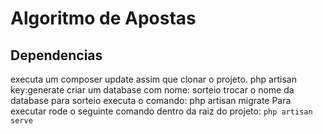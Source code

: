 # Algoritmo de Apostas

## Dependencias
executa um composer update assim que clonar o projeto.
php artisan key:generate
criar um database com nome: sorteio
trocar o nome da database para sorteio
executa o comando: php artisan migrate
Para executar rode o seguinte comando dentro da raiz do projeto: ```php artisan serve```